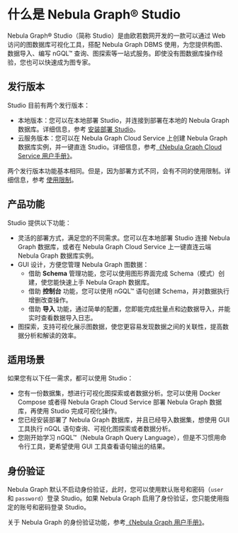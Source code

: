 # 什么是 Nebula Graph&reg; Studio

Nebula Graph&reg; Studio（简称 Studio）是由欧若数网开发的一款可以通过 Web 访问的图数据库可视化工具，搭配 Nebula Graph DBMS 使用，为您提供构图、数据导入、编写 nGQL&trade; 查询、图探索等一站式服务。即使没有图数据库操作经验，您也可以快速成为图专家。

## 发行版本

Studio 目前有两个发行版本：

- 本地版本：您可以在本地部署 Studio，并连接到部署在本地的 Nebula Graph 数据库。详细信息，参考 [安装部署 Studio](../install-configure/st-ug-install.md)。
- 云服务版本：您可以在 Nebula Graph Cloud Service 上创建 Nebula Graph 数据库实例，并一键直连 Studio。详细信息，参考[《Nebula Graph Cloud Service 用户手册》](https://cloud-docs.nebula-graph.com.cn/cn/posts/manage-instances/dbaas-ug-connect-nebulastudio/ "点击前往 Nebula Graph Cloud Service 用户手册")。

两个发行版本功能基本相同。但是，因为部署方式不同，会有不同的使用限制。详细信息，参考 [使用限制](st-ug-limitations.md)。

## 产品功能

Studio 提供以下功能：

- 灵活的部署方式，满足您的不同需求。您可以在本地部署 Studio 连接 Nebula Graph 数据库，或者在 Nebula Graph Cloud Service 上一键直连云端 Nebula Graph 数据库实例。
- GUI 设计，方便您管理 Nebula Graph 图数据：
  - 借助 **Schema** 管理功能，您可以使用图形界面完成 Schema（模式）创建，使您能快速上手 Nebula Graph 数据库。
  - 借助 **控制台** 功能，您可以使用 nGQL&trade; 语句创建 Schema，并对数据执行增删改查操作。
  - 借助 **导入** 功能，通过简单的配置，您即能完成批量点和边数据导入，并能实时查看数据导入日志。
- 图探索，支持可视化展示图数据，使您更容易发现数据之间的关联性，提高数据分析和解读的效率。

## 适用场景

如果您有以下任一需求，都可以使用 Studio：

- 您有一份数据集，想进行可视化图探索或者数据分析。您可以使用 Docker Compose 或者得 Nebula Graph Cloud Service 部署 Nebula Graph 数据库，再使用 Studio 完成可视化操作。
- 您已经安装部署了 Nebula Graph 数据库，并且已经导入数据集，想使用 GUI 工具执行 nGQL 语句查询、可视化图探索或者数据分析。
- 您刚开始学习 nGQL&trade;（Nebula Graph Query Language），但是不习惯用命令行工具，更希望使用 GUI 工具查看语句输出的结果。

## 身份验证

Nebula Graph 默认不启动身份验证，此时，您可以使用默认账号和密码（`user` 和 `password`）登录 Studio。如果 Nebula Graph 启用了身份验证，您只能使用指定的账号和密码登录 Studio。

关于 Nebula Graph 的身份验证功能，参考[《Nebula Graph 用户手册》](https://docs.nebula-graph.com.cn/manual-CN/3.build-develop-and-administration/4.account-management-statements/authentication/ "点击前往 Nebula Graph 用户手册")。
